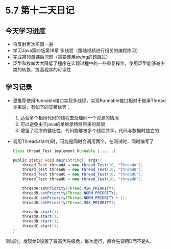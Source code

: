 # 5.7 第十二天日记

## 今天学习进度

* 将反射再次巩固一遍
* 学习Java第四版第18章 多线程（跟随视频进行相关的编程练习）
* 完成第18章课后习题（需要使用swing的题跳过）
* 泛型和枚举大大降低了程序在实现过程中的一些重复操作，使用泛型能够减少类的转换，提高程序的可读性

## 学习记录

* 更推荐使用Runnable接口实现多线程，实现Runnable接口相对于继承Thread类来说，有如下的显著优势：
   1. 适合多个相同代码的线程去处理同一个资源的情况
   2. 可以避免由于java的单继承特性带来的局限
   3. 增强了程序的健壮性，代码能够被多个线程共享，代码与数据时独立的
* 调用Thread.start()时，可能是同时会调用两个，在测试时，同时编写了

    ```java
    Class thread_Test implement Runnable {......}

    public static void main(String[] args){
        thread_Test threadA = new thread_Test(10, "ThreadA");
        thread_Test threadB = new thread_Test(10, "threadB");
        thread_Test threadC = new thread_Test(10, "threadC");
        thread_Test threadD = new thread_Test(10, "threadD");

        threadA.setPriority(Thread.MIN_PRIORITY);
        threadB.setPriority(Thread.NORM_PRIORITY);
        threadC.setPriority(Thread.NORM_PRIORITY + 1);
        threadD.setPriority(Thread.MAX_PRIORITY);

        threadA.start();
        threadD.start();
        threadB.start();
        threadC.start();
    }
    ```
测试时，发现给D设置了最高优先级后，每次运行，都会先调用D而不是A。